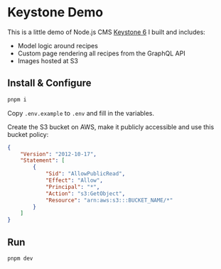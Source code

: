 # Keystone Demo

This is a little demo of Node.js CMS [Keystone 6](https://keystonejs.com/) I built and includes:

- Model logic around recipes
- Custom page rendering all recipes from the GraphQL API
- Images hosted at S3

## Install & Configure

```sh
pnpm i
```

Copy `.env.example` to `.env` and fill in the variables.

Create the S3 bucket on AWS, make it publicly accessible and use this bucket policy:
```json
{
    "Version": "2012-10-17",
    "Statement": [
        {
            "Sid": "AllowPublicRead",
            "Effect": "Allow",
            "Principal": "*",
            "Action": "s3:GetObject",
            "Resource": "arn:aws:s3:::BUCKET_NAME/*"
        }
    ]
}
```

## Run

```sh
pnpm dev
```
